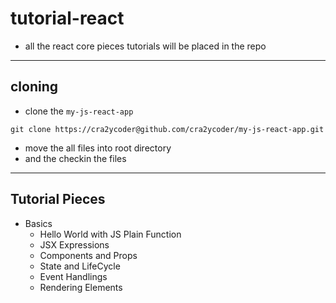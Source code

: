 # tutorial-react

- all the react core pieces tutorials will be placed in the repo

---

## cloning

- clone the `my-js-react-app`

```
git clone https://cra2ycoder@github.com/cra2ycoder/my-js-react-app.git
```

- move the all files into root directory
- and the checkin the files

---

## Tutorial Pieces

- Basics
  - Hello World with JS Plain Function
  - JSX Expressions
  - Components and Props
  - State and LifeCycle
  - Event Handlings
  - Rendering Elements
